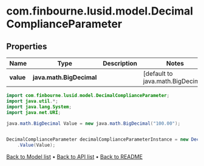 # com.finbourne.lusid.model.DecimalComplianceParameter

## Properties

Name | Type | Description | Notes
------------ | ------------- | ------------- | -------------
**value** | **java.math.BigDecimal** |  | [default to java.math.BigDecimal]

```java
import com.finbourne.lusid.model.DecimalComplianceParameter;
import java.util.*;
import java.lang.System;
import java.net.URI;

java.math.BigDecimal Value = new java.math.BigDecimal("100.00");


DecimalComplianceParameter decimalComplianceParameterInstance = new DecimalComplianceParameter()
    .Value(Value);
```


[Back to Model list](../README.md#documentation-for-models) &#8226; [Back to API list](../README.md#documentation-for-api-endpoints) &#8226; [Back to README](../README.md)
